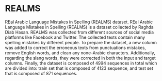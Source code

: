 # REALMS
REal Arabic Language Mistakes in Spelling (REALMS) dataset. 
REal Arabic Language Mistakes in Spelling (REALMS) is a dataset collected by Raghda Diab Hasan. REALMS was collected from different sources of social media platforms like Facebook and Twitter. The collected texts contain many spelling mistakes by different people. To prepare the dataset, a new column was added to correct the erroneous texts from punctuations mistakes, remove English words, and clean any none-Arabic characters. Additionally, regarding the slang words, they were corrected in both the input and target columns. Finally, the dataset is composed of 4994 sequences in total which are divided into: train set that is composed of 4123 sequence, and test set that is composed of 871 sequences.
